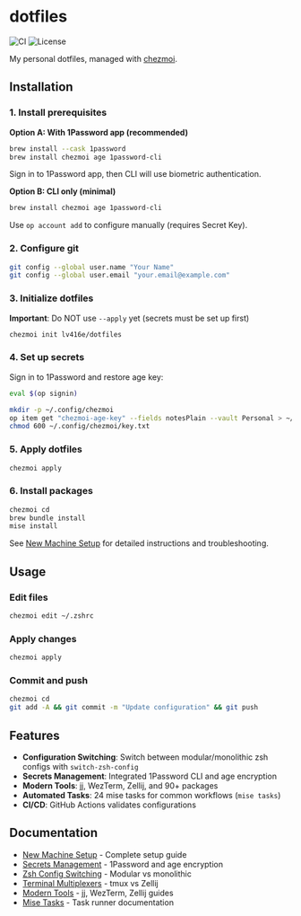 # dotfiles

![CI](https://github.com/lv416e/dotfiles/workflows/Dotfiles%20CI/badge.svg)
![License](https://img.shields.io/github/license/lv416e/dotfiles)

My personal dotfiles, managed with [chezmoi](https://www.chezmoi.io/).

## Installation

### 1. Install prerequisites

**Option A: With 1Password app (recommended)**
```sh
brew install --cask 1password
brew install chezmoi age 1password-cli
```
Sign in to 1Password app, then CLI will use biometric authentication.

**Option B: CLI only (minimal)**
```sh
brew install chezmoi age 1password-cli
```
Use `op account add` to configure manually (requires Secret Key).

### 2. Configure git
```sh
git config --global user.name "Your Name"
git config --global user.email "your.email@example.com"
```

### 3. Initialize dotfiles
**Important**: Do NOT use `--apply` yet (secrets must be set up first)
```sh
chezmoi init lv416e/dotfiles
```

### 4. Set up secrets
Sign in to 1Password and restore age key:
```sh
eval $(op signin)
```

```sh
mkdir -p ~/.config/chezmoi
op item get "chezmoi-age-key" --fields notesPlain --vault Personal > ~/.config/chezmoi/key.txt
chmod 600 ~/.config/chezmoi/key.txt
```

### 5. Apply dotfiles
```sh
chezmoi apply
```

### 6. Install packages
```sh
chezmoi cd
brew bundle install
mise install
```

See [New Machine Setup](docs/NEW_MACHINE_SETUP.md) for detailed instructions and troubleshooting.

## Usage

### Edit files
```sh
chezmoi edit ~/.zshrc
```

### Apply changes
```sh
chezmoi apply
```

### Commit and push
```sh
chezmoi cd
git add -A && git commit -m "Update configuration" && git push
```

## Features

- **Configuration Switching**: Switch between modular/monolithic zsh configs with `switch-zsh-config`
- **Secrets Management**: Integrated 1Password CLI and age encryption
- **Modern Tools**: jj, WezTerm, Zellij, and 90+ packages
- **Automated Tasks**: 24 mise tasks for common workflows (`mise tasks`)
- **CI/CD**: GitHub Actions validates configurations

## Documentation

- [New Machine Setup](docs/NEW_MACHINE_SETUP.md) - Complete setup guide
- [Secrets Management](docs/SECRETS_MANAGEMENT.md) - 1Password and age encryption
- [Zsh Config Switching](docs/ZSH_CONFIG_SWITCHING.md) - Modular vs monolithic
- [Terminal Multiplexers](docs/TERMINAL_MULTIPLEXERS.md) - tmux vs Zellij
- [Modern Tools](docs/NEW_TOOLS.md) - jj, WezTerm, Zellij guides
- [Mise Tasks](docs/MISE_TASKS.md) - Task runner documentation
